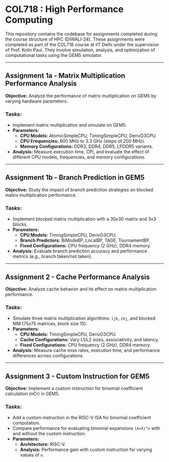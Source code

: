 # COL718 : High Performance Computing

This repository contains the codebase for assignments completed during the course structure of HPC (DIWALI-24). 
These assignments were completed as part of the COL718 course at IIT Delhi under the supervision of Prof. Kolin Paul.
They involve simulation, analysis, and optimization of computational tasks using the GEM5 simulator.

---

## Assignment 1a - Matrix Multiplication Performance Analysis

**Objective:** Analyze the performance of matrix multiplication on GEM5 by varying hardware parameters.

### Tasks:
- Implement matrix multiplication and simulate on GEM5.
- **Parameters:**
  - **CPU Models:** AtomicSimpleCPU, TimingSimpleCPU, DerivO3CPU.
  - **CPU Frequencies:** 600 MHz to 3.3 GHz (steps of 200 MHz).
  - **Memory Configurations:** DDR3, DDR4, DDR5, LPDDR5 variants.
- **Analysis:** Measure execution time, CPI, and evaluate the effect of different CPU models, frequencies, and memory configurations.

---

## Assignment 1b - Branch Prediction in GEM5

**Objective:** Study the impact of branch prediction strategies on blocked matrix multiplication performance.

### Tasks:
- Implement blocked matrix multiplication with a 30x30 matrix and 3x3 blocks.
- **Parameters:**
  - **CPU Models:** TimingSimpleCPU, DerivO3CPU.
  - **Branch Predictors:** BiModeBP, LocalBP, TAGE, TournamentBP.
  - **Fixed Configurations:** CPU frequency (2 GHz), DDR4 memory.
- **Analysis:** Evaluate branch prediction accuracy and performance metrics (e.g., branch taken/not taken).

---

## Assignment 2 - Cache Performance Analysis

**Objective:** Analyze cache behavior and its effect on matrix multiplication performance.

### Tasks:
- Simulate three matrix multiplication algorithms: `ijk`, `ikj`, and blocked MM (75x75 matrices, block size 15).
- **Parameters:**
  - **CPU Models:** TimingSimpleCPU, DerivO3CPU.
  - **Cache Configurations:** Vary L1/L2 sizes, associativity, and latency.
  - **Fixed Configurations:** CPU frequency (2 GHz), DDR4 memory.
- **Analysis:** Measure cache miss rates, execution time, and performance differences across configurations.

---

## Assignment 3 - Custom Instruction for GEM5

**Objective:** Implement a custom instruction for binomial coefficient calculation (nCr) in GEM5.

### Tasks:
- Add a custom instruction in the RISC-V ISA for binomial coefficient computation.
- Compare performance for evaluating binomial expansions `(A+X)^n` with and without the custom instruction.
- **Parameters:**
  - **Architecture:** RISC-V.
  - **Analysis:** Performance gain with custom instruction for varying values of `n`.
